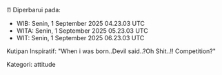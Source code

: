 ⏰ Diperbarui pada:
- WIB: Senin, 1 September 2025 04.23.03 UTC
- WITA: Senin, 1 September 2025 05.23.03 UTC
- WIT: Senin, 1 September 2025 06.23.03 UTC

Kutipan Inspiratif:
"When i was born..Devil said..?Oh Shit..!! Competition?"


Kategori: attitude

